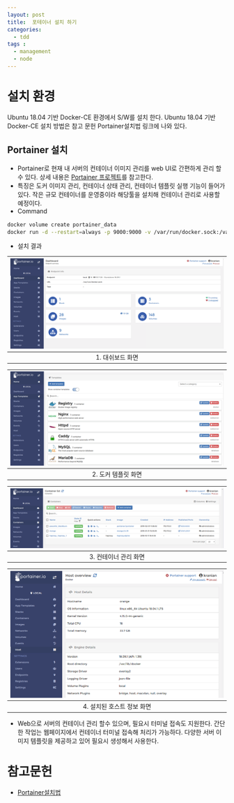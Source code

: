 ```yaml
---
layout: post
title:  포테이너 설치 하기  
categories:
  - tdd
tags :   
  - management 
  - node 
---
```

# 설치 환경 
Ubuntu 18.04 기반 Docker-CE 환경에서 S/W를 설치 한다.  Ubuntu 18.04 기반 Docker-CE 설치 방법은 참고 문헌 Portainer설치법 링크에 나와 있다.    

## Portainer 설치 
 
 - Portainer로  현재 내 서버의 컨테이너 이미지 관리를 web UI로 간편하게 관리 할수 있다. 상세 내용은 [Portainer 프로젝트](https://github.com/portainer/portainer)를 참고한다.
 - 특징은 도커 이미지 관리, 컨테이너 상태 관리, 컨테이너 템플릿 실행 기능이 들어가 있다. 작은 규모 컨테이너를 운영중이라 해당툴을 설치해 컨테이너 관리로 사용할 예정이다. 
 - Command 
 ```bash
 docker volume create portainer_data
 docker run -d --restart=always -p 9000:9000 -v /var/run/docker.sock:/var/run/docker.sock -v portainer_data:/data portainer/portainer
 ```
 - 설치 결과 
 
| ![dashboard](/assets/swinstall/dashboard.png) |
|:--:|
| 1. 대쉬보드 화면  |

| ![template](/assets/swinstall/template.png) |
|:--:|
| 2. 도커 템플릿 화면  |

| ![container](/assets/swinstall/container.png) |
|:--:|
| 3. 컨테이너 관리 화면  |

| ![hostinfo](/assets/swinstall/hostinfo.png) |
|:--:|
| 4. 설치된 호스트 정보 화면  |
 
 - Web으로 서버의 컨테이너 관리 할수 있으며, 필요시 터미널 접속도 지원한다. 간단한 작업는 웹페이지에서 컨테이너 터미널 접속해 처리가 가능하다. 다양한 서버 이미지 템플릿을 제공하고 
 있어 필요시 생성해서 사용한다.
    
 
# 참고문헌 
 - [Portainer설치법](https://clouding.io/kb/en/install-portainer-on-ubuntu-18-04)
 
 

